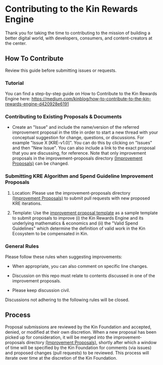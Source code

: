 # Contributing to the Kin Rewards Engine

Thank you for taking the time to contributing to the mission of building a better digital world, with developers, consumers, and content-creators at the center. 

## How To Contribute
Review this guide before submitting issues or requests.

### Tutorial
You can find a step-by-step guide on How to Contribute to the Kin Rewards Engine here: https://medium.com/kinblog/how-to-contribute-to-the-kin-rewards-engine-d420928e6191

### Contributing to Existing Proposals & Documents

- Create an "Issue" and include the name/version of the referred improvement proposal in the title in order to start a new thread with your conceptual suggestion for change, questions, or discussions. For example "Issue X [KRE-v1.0]". You can do this by clicking on "Issues" and then "New Issue". You can also include a link to the exact proposal that you are discussing, for reference. Note that only improvement proposals in the improvement-proposals directory [(Improvement Proposals)](improvement-proposals) can be changed.

### Submitting KRE Algorithm and Spend Guideline Improvement Proposals

1. Location: Please use the improvement-proposals directory [(Improvement Proposals)](improvement-proposals) to submit pull requests with new proposed KRE iterations. 

2. Template: Use the [improvement proposal template](improvement-proposals/improvement-proposal-template.md) as a sample template to submit proposals to improve (i) the Kin Rewards Engine and its underlying mathematics & economics and (ii) the "Valid Spend Guidelines" which determine the definition of valid work in the Kin Ecosystem to be compensated in Kin.

### General Rules
Please follow these rules when suggesting improvements:

- When appropriate, you can also comment on specific line changes. 

- Discussion on this repo must relate to contents discussed in one of the improvement proposals.

- Please keep discussion civil.

Discussions not adhering to the following rules will be closed.

## Process 
Proposal submissions are reviewed by the Kin Foundation and accepted, denied, or modified at their own discretion. When a new proposal has been picked up for consideration, it will be merged into the improvement-proposals directory [(Improvement Proposals)](improvement-proposals), shortly after which a window of time will be specified by the Kin Foundation for comments (via issues) and proposed changes (pull requests) to be reviewed. This process will iterate over time at the discretion of the Kin Foundation. 
